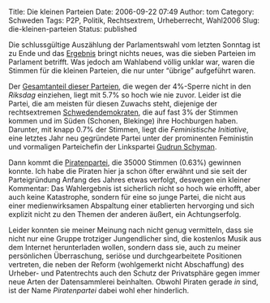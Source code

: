 Title: Die kleinen Parteien
Date: 2006-09-22 07:49
Author: tom
Category: Schweden
Tags: P2P, Politik, Rechtsextrem, Urheberrecht, Wahl2006
Slug: die-kleinen-parteien
Status: published

Die schlussgültige Auszählung der Parlamentswahl vom letzten Sonntag ist
zu Ende und das
[Ergebnis](http://www.val.se/val/val2006/slutlig/R/rike/roster.html)
bringt nichts neues, was die sieben Parteien im Parlament betrifft. Was
jedoch am Wahlabend völlig unklar war, waren die Stimmen für die kleinen
Parteien, die nur unter “übrige” aufgeführt waren.

Der [Gesamtanteil dieser
Parteien](http://www.val.se/val/val2006/slutlig/R/rike/ovriga.html), die
wegen der 4%-Sperre nicht in den *Riksdag* einziehen, liegt mit 5.7% so
hoch wie nie zuvor. Leider ist die Partei, die am meisten für diesen
Zuwachs steht, diejenige der rechtsextremen
[Schwedendemokraten](http://www.fiket.de/2006/06/08/die-schwedischen-rechtsradikalen/),
die auf fast 3% der Stimmen kommen und im Süden (Schonen, Blekinge) ihre
Hochburgen haben. Darunter, mit knapp 0.7% der Stimmen, liegt die
*Feministische Initiative*, eine letztes Jahr neu gegründete Partei
unter der prominenten Feministin und vormaligen Parteichefin der
Linkspartei [Gudrun
Schyman](http://de.wikipedia.org/wiki/Gudrun_Schyman).

Dann kommt die [Piratenpartei](http://www.piratpartiet.se), die 35000
Stimmen (0.63%) gewinnen konnte. Ich habe die Piraten hier ja schon
öfter erwähnt und sie seit der Parteigründung Anfang des Jahres etwas
verfolgt, deswegen ein kleiner Kommentar: Das Wahlergebnis ist
sicherlich nicht so hoch wie erhofft, aber auch keine Katastrophe,
sondern für eine so junge Partei, die nicht aus einer medienwirksamen
Abspaltung einer etablierten hervorging und sich explizit nicht zu den
Themen der anderen äußert, ein Achtungserfolg.

Leider konnten sie meiner Meinung nach nicht genug vermitteln, dass sie
nicht nur eine Gruppe trotziger Jungendlicher sind, die kostenlos Musik
aus dem Internet herunterladen wollen, sondern dass sie, auch zu meiner
persönlichen Überraschung, seriöse und durchgearbeitete Positionen
vertreten, die neben der Reform (wohlgemerkt nicht Abschaffung) des
Urheber- und Patentrechts auch den Schutz der Privatsphäre gegen immer
neue Arten der Datensammlerei beinhalten. Obwohl Piraten gerade *in*
sind, ist der Name *Piratenpartei* dabei wohl eher hinderlich.

